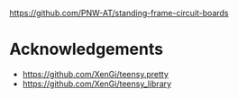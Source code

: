 https://github.com/PNW-AT/standing-frame-circuit-boards



# Acknowledgements 
* https://github.com/XenGi/teensy.pretty
* https://github.com/XenGi/teensy_library
